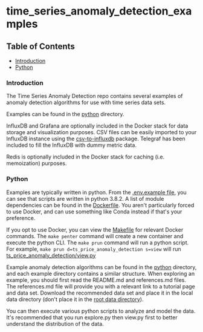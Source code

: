 # time_series_anomaly_detection_examples

## Table of Contents  

* [Introduction](#introduction)<a name="introduction"/>
* [Python](#python)<a name="python"/>

### Introduction

The Time Series Anomaly Detection repo contains several examples of anomaly detection algorithms for use with time series data sets.

Examples can be found in the [python](python) directory.

InfluxDB and Grafana are optionally included in the Docker stack for data storage and visualization purposes. CSV files can be easily imported to your InfluxDB instance using the [csv-to-influxdb](https://github.com/fabio-miranda/csv-to-influxdb) package. Telegraf has been included to fill the InfluxDB with dummy metric data.

Redis is optionally included in the Docker stack for caching (i.e. memoization) purposes.

### Python

Examples are typically written in python. From the [.env.example file](https://github.com/JBris/time_series_anomaly_detection_examples/blob/master/.env.example), you can see that scripts are written in python 3.8.2. A list of module dependencies can be found in the [Dockerfile](python/Dockerfile). You aren't particularly forced to use Docker, and can use something like Conda instead if that's your preference.

If you opt to use Docker, you can view the [Makefile](Makefile) for relevant Docker commands. The `make penter` command will create a new container and execute the python CLI. The `make prun` command will run a python script. For example, `make prun d=ts_price_anomaly_detection s=view` will run [ts_price_anomaly_detection/view.py](python/ts_price_anomaly_detection/view.py)

Example anomaly detection algorithms can be found in the [python](python) directory, and each example directory contains a similar structure. When exploring an example, you should first read the README.md and references.md files. The references.md file will provide you with a relevant link to a tutorial page and data set. Download the recommended data set and place it in the local data directory (don't place it in the [root data directory](data)).

You can then execute various python scripts to analyze and model the data. It's recommended that you run explore.py then view.py first to better understand the distribution of the data.
